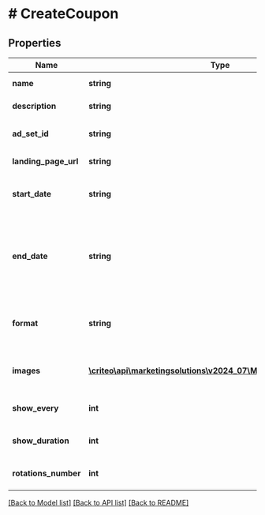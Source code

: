 # # CreateCoupon

## Properties

Name | Type | Description | Notes
------------ | ------------- | ------------- | -------------
**name** | **string** | The name of the Coupon |
**description** | **string** | The description of the Coupon | [optional]
**ad_set_id** | **string** | The id of the Ad Set on which the Coupon is applied to |
**landing_page_url** | **string** | Web redirection of the landing page url |
**start_date** | **string** | The date when the coupon will be launched  String must be in ISO8601 format |
**end_date** | **string** | The date when when we will stop to show this Coupon. If the end date is not specified (i.e. null) then the Coupon will go on forever  String must be in ISO8601 format | [optional]
**format** | **string** | Format of the Coupon, it can have two values: \&quot;FullFrame\&quot; or \&quot;LogoZone\&quot; |
**images** | [**\criteo\api\marketingsolutions\v2024_07\Model\CreateImageSlide[]**](CreateImageSlide.md) | List of slides containing the images as a base-64 encoded string |
**show_every** | **int** | Show the Coupon every N seconds (between 1 and 10) |
**show_duration** | **int** | Show Coupon for a duration of N seconds (between 1 and 5) |
**rotations_number** | **int** | Number of rotations for the Coupons (from 1 to 10 times) |

[[Back to Model list]](../../README.md#models) [[Back to API list]](../../README.md#endpoints) [[Back to README]](../../README.md)
